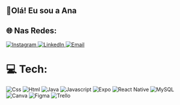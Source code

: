 ## 👋Olá! Eu sou a Ana

## 🌐 Nas Redes:
<a href="https://instagram.com/_annacarlac">
    <img src="https://img.shields.io/badge/Instagram-%23E4405F.svg?logo=Instagram&logoColor=white" alt="Instagram">
</a>
<a href="https://linkedin.com/in/https://www.linkedin/in/anacarlamendess">
    <img src="https://img.shields.io/badge/LinkedIn-%230077B5.svg?logo=linkedin&logoColor=white" alt="LinkedIn">
</a>

<a href="mailto:anacarlamendes.ti@gmail.com">
    <img src="https://img.shields.io/badge/Email-%23D14836.svg?logo=gmail&logoColor=white" alt="Email">
</a>

# 💻 Tech:
![Css](http://img.shields.io/badge/-Css-2a65f1?style=flat-square&logo=css3&logoColor=white)
![Html](http://img.shields.io/badge/-Html-e24c27?style=flat-square&logo=html5&logoColor=white) 
![Java](http://img.shields.io/badge/-Java-fcd400?style=flat-square&logo=java&logoColor=black)
![Javascript](http://img.shields.io/badge/-Javascript-fcd400?style=flat-square&logo=javascript&logoColor=black)
![Expo](http://img.shields.io/badge/-expo-fcd400?style=flat-square&logo=expo&logoColor=black)
![React Native](http://img.shields.io/badge/-expo-fcd400?style=flat-square&logo=expo&logoColor=black)
![MySQL](http://img.shields.io/badge/-expo-fcd400?style=flat-square&logo=expo&logoColor=black)
![Canva](http://img.shields.io/badge/-expo-fcd400?style=flat-square&logo=expo&logoColor=black)
![Figma](http://img.shields.io/badge/-expo-fcd400?style=flat-square&logo=expo&logoColor=black)
![Trello](http://img.shields.io/badge/-expo-fcd400?style=flat-square&logo=expo&logoColor=black)


<div align="center">
  

